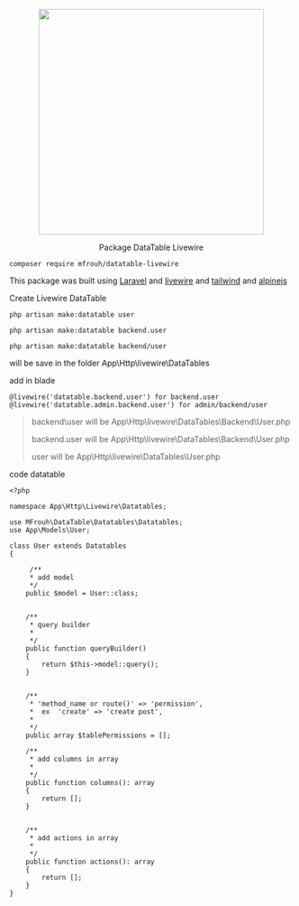 <p align="center"><a href="https://laravel.com" target="_blank"><img src="https://raw.githubusercontent.com/laravel/art/master/logo-lockup/5%20SVG/2%20CMYK/1%20Full%20Color/laravel-logolockup-cmyk-red.svg" width="400"></a></p>

<p align="center" >Package DataTable Livewire </p>

```
composer require mfrouh/datatable-livewire
```

This package was built using 
[Laravel](https://laravel.com)
and [livewire](https://laravel-livewire.com)
and [tailwind](https://tailwindcss.com)
and [alpinejs](https://github.com/alpinejs/alpine)

Create Livewire DataTable

```
php artisan make:datatable user
```

```
php artisan make:datatable backend.user
```

```
php artisan make:datatable backend/user
```

will be save in the folder App\Http\livewire\DataTables

add in blade

```
@livewire('datatable.backend.user') for backend.user
@livewire('datatable.admin.backend.user') for admin/backend/user
```

>backend\user  will be App\Http\livewire\DataTables\Backend\User.php
>
>backend.user  will be App\Http\livewire\DataTables\Backend\User.php
> 
>user          will be App\Http\livewire\DataTables\User.php


code datatable 
```
<?php

namespace App\Http\Livewire\Datatables;

use MFrouh\DataTable\Datatables\Datatables;
use App\Models\User;

class User extends Datatables
{

     /**
     * add model
     */
    public $model = User::class;
    

    /**
     * query builder
     *
     */
    public function queryBuilder()
    {
        return $this->model::query();
    }


    /**
     * 'method_name or route()' => 'permission',
     *  ex  'create' => 'create post',
     *
     */
    public array $tablePermissions = [];

    /**
     * add columns in array
     *
     */
    public function columns(): array
    {
        return [];
    }


    /**
     * add actions in array
     *
     */
    public function actions(): array
    {
        return [];
    }
}
```
